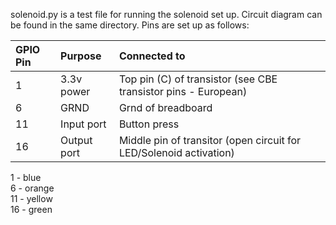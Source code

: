 solenoid.py is a test file for running the solenoid set up. Circuit diagram can be found in the same directory. Pins are set up as follows:

| GPIO Pin    | Purpose         | Connected to
| :---        | :---            | :---
| 1           | 3.3v power      | Top pin (C) of transistor (see CBE transistor pins - European)
| 6           | GRND            | Grnd of breadboard
| 11          | Input port      | Button press
| 16          | Output port     | Middle pin of transitor (open circuit for LED/Solenoid activation)

1 - blue  
6 - orange  
11 - yellow  
16 - green
